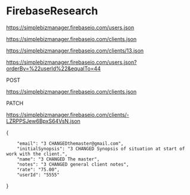 # FirebaseResearch


https://simplebizmanager.firebaseio.com/users.json

https://simplebizmanager.firebaseio.com/clients.json

https://simplebizmanager.firebaseio.com/clients/13.json

https://simplebizmanager.firebaseio.com/users.json?orderBy=%22userId%22&equalTo=44

POST

https://simplebizmanager.firebaseio.com/clients.json

PATCH

https://simplebizmanager.firebaseio.com/clients/-LZRPPSJew6BpxS64VsN.json

{

        "email": "3 CHANGEDthemaster@gmail.com",
        "initialSynopsis": "3 CHANGED Synopsis of situation at start of work with the client.",
        "name": "3 CHANGED The master",
        "notes": "3 CHANGED general client notes",
        "rate": "75.00",
        "userId": "5555"
}
